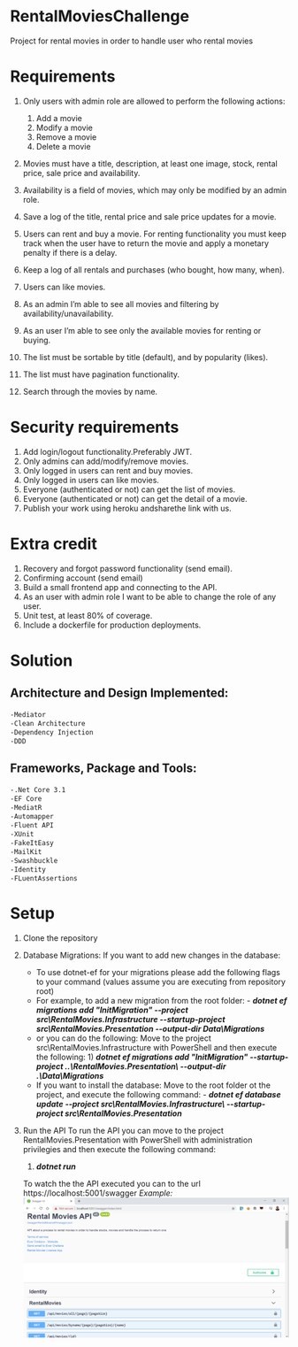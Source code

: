 # RentalMoviesChallenge
Project for rental movies in order to handle user who rental movies

# Requirements

1. Only users with admin role are allowed to perform the following actions:
      1. Add a movie
      2. Modify a movie
      3. Remove a movie
      4. Delete a movie

2. Movies must have a title, description, at least one image, stock, rental price, sale price and availability.
3. Availability is a field of movies, which may only be modified by an admin role.
4. Save a log of the title, rental price and sale price updates for a movie.
5. Users can rent and buy a movie. For renting functionality you must keep track when the user have to return the movie and apply a monetary penalty if there is a delay.
6. Keep a log of all rentals and purchases (who bought, how many, when).
7. Users can like movies.
8. As an admin I’m able to see all movies and filtering by availability/unavailability.
9. As an user I’m able to see only the available movies for renting or buying.
10. The list must be sortable by title (default), and by popularity (likes).
11. The list must have pagination functionality.
12. Search through the movies by name.

# Security requirements

1. Add login/logout functionality.Preferably JWT.
2. Only admins can add/modify/remove movies.
3. Only logged in users can rent and buy movies.
4. Only logged in users can like movies.
5. Everyone (authenticated or not) can get the list of movies.
6. Everyone (authenticated or not) can get the detail of a movie.
7. Publish your work using heroku andsharethe link with us.

# Extra credit

1. Recovery and forgot password functionality (send email).
2. Confirming account (send email)
3. Build a small frontend app and connecting to the API.
4. As an user with admin role I want to be able to change the role of any user.
5. Unit test, at least 80% of coverage.
6. Include a dockerfile for production deployments.

# Solution
  
  ## Architecture and Design Implemented:
    -Mediator
    -Clean Architecture
    -Dependency Injection
    -DDD
  ## Frameworks, Package and Tools:
    -.Net Core 3.1
    -EF Core
    -MediatR
    -Automapper
    -Fluent API
    -XUnit
    -FakeItEasy
    -MailKit
    -Swashbuckle
    -Identity
    -FLuentAssertions
    
 # Setup
 1. Clone the repository
 2. Database Migrations:
    If you want to add new changes in the database:
      - To use dotnet-ef for your migrations please add the following flags to your command (values assume you are executing from repository root)      
      - For example, to add a new migration from the root folder:
            - **_dotnet ef migrations add "InitMigration" --project src\RentalMovies.Infrastructure --startup-project src\RentalMovies.Presentation --output-dir Data\Migrations_**
      - or you can do the following: Move to the project src\RentalMovies.Infrastructure with PowerShell and then execute the following:
            1)  **_dotnet ef migrations add "InitMigration"  --startup-project ..\RentalMovies.Presentation\ --output-dir .\Data\Migrations_**
     - If you want to install the database:
       Move to the root folder ot the project, and execute the following command:
            - **_dotnet ef database update --project src\RentalMovies.Infrastructure\ --startup-project src\RentalMovies.Presentation_**
 3. Run the API
    To run the API you can move to the project RentalMovies.Presentation with PowerShell with administration privilegies and then execute the following command:
      1) **_dotnet run_**
    
    To watch the the API executed you can to the url https://localhost:5001/swagger
    _Example:_
    ![alt text](https://github.com/ever1509/RentalMoviesChallenge/blob/master/images/APIDemo.png?raw=true)
      
      
      
    
 



